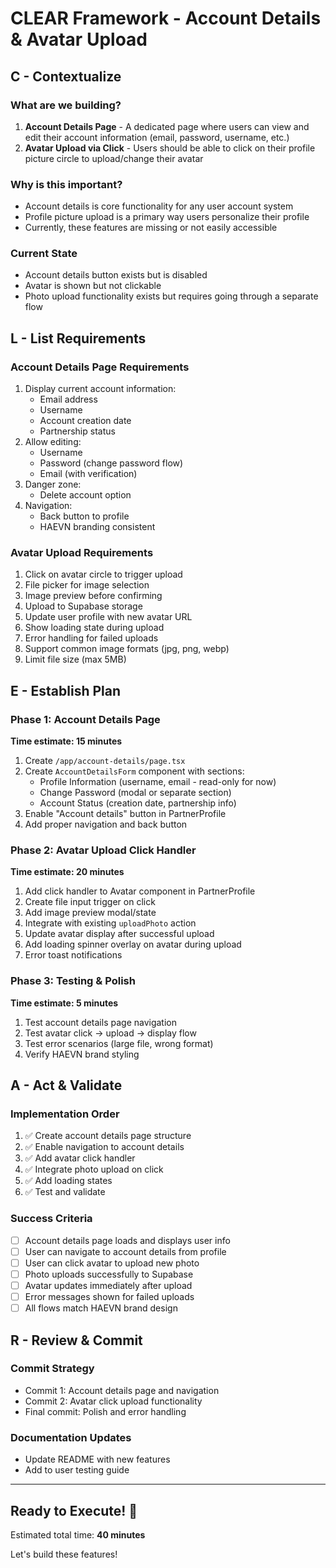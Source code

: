 # CLEAR Framework - Account Details & Avatar Upload

## C - Contextualize

### What are we building?
1. **Account Details Page** - A dedicated page where users can view and edit their account information (email, password, username, etc.)
2. **Avatar Upload via Click** - Users should be able to click on their profile picture circle to upload/change their avatar

### Why is this important?
- Account details is core functionality for any user account system
- Profile picture upload is a primary way users personalize their profile
- Currently, these features are missing or not easily accessible

### Current State
- Account details button exists but is disabled
- Avatar is shown but not clickable
- Photo upload functionality exists but requires going through a separate flow

## L - List Requirements

### Account Details Page Requirements
1. Display current account information:
   - Email address
   - Username
   - Account creation date
   - Partnership status
2. Allow editing:
   - Username
   - Password (change password flow)
   - Email (with verification)
3. Danger zone:
   - Delete account option
4. Navigation:
   - Back button to profile
   - HAEVN branding consistent

### Avatar Upload Requirements
1. Click on avatar circle to trigger upload
2. File picker for image selection
3. Image preview before confirming
4. Upload to Supabase storage
5. Update user profile with new avatar URL
6. Show loading state during upload
7. Error handling for failed uploads
8. Support common image formats (jpg, png, webp)
9. Limit file size (max 5MB)

## E - Establish Plan

### Phase 1: Account Details Page
**Time estimate: 15 minutes**

1. Create `/app/account-details/page.tsx`
2. Create `AccountDetailsForm` component with sections:
   - Profile Information (username, email - read-only for now)
   - Change Password (modal or separate section)
   - Account Status (creation date, partnership info)
3. Enable "Account details" button in PartnerProfile
4. Add proper navigation and back button

### Phase 2: Avatar Upload Click Handler
**Time estimate: 20 minutes**

1. Add click handler to Avatar component in PartnerProfile
2. Create file input trigger on click
3. Add image preview modal/state
4. Integrate with existing `uploadPhoto` action
5. Update avatar display after successful upload
6. Add loading spinner overlay on avatar during upload
7. Error toast notifications

### Phase 3: Testing & Polish
**Time estimate: 5 minutes**

1. Test account details page navigation
2. Test avatar click → upload → display flow
3. Test error scenarios (large file, wrong format)
4. Verify HAEVN brand styling

## A - Act & Validate

### Implementation Order

1. ✅ Create account details page structure
2. ✅ Enable navigation to account details
3. ✅ Add avatar click handler
4. ✅ Integrate photo upload on click
5. ✅ Add loading states
6. ✅ Test and validate

### Success Criteria

- [ ] Account details page loads and displays user info
- [ ] User can navigate to account details from profile
- [ ] User can click avatar to upload new photo
- [ ] Photo uploads successfully to Supabase
- [ ] Avatar updates immediately after upload
- [ ] Error messages shown for failed uploads
- [ ] All flows match HAEVN brand design

## R - Review & Commit

### Commit Strategy
- Commit 1: Account details page and navigation
- Commit 2: Avatar click upload functionality
- Final commit: Polish and error handling

### Documentation Updates
- Update README with new features
- Add to user testing guide

---

## Ready to Execute! 🚀

Estimated total time: **40 minutes**

Let's build these features!
